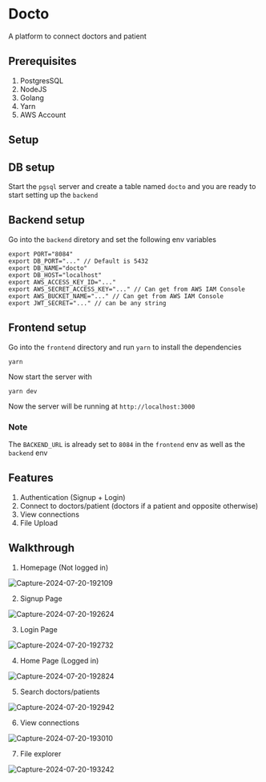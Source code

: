 # Docto

A platform to connect doctors and patient

## Prerequisites

1. PostgresSQL
2. NodeJS
3. Golang
4. Yarn
5. AWS Account


## Setup

## DB setup

Start the `pgsql` server and create a table named `docto` and you are ready to start setting up the `backend`

## Backend setup
Go into the `backend` diretory and set the following env variables

```
export PORT="8084"
export DB_PORT="..." // Default is 5432
export DB_NAME="docto"
export DB_HOST="localhost"
export AWS_ACCESS_KEY_ID="..."
export AWS_SECRET_ACCESS_KEY="..." // Can get from AWS IAM Console
export AWS_BUCKET_NAME="..." // Can get from AWS IAM Console
export JWT_SECRET="..." // can be any string
```

## Frontend setup
Go into the `frontend` directory and run `yarn` to install the dependencies
```
yarn
```

Now start the server with 

```
yarn dev
```

Now the server will be running at `http://localhost:3000`

### Note
The `BACKEND_URL` is already set to `8084` in the `frontend` env as well as the `backend` env


## Features
1. Authentication (Signup + Login)
2. Connect to doctors/patient (doctors if a patient and opposite otherwise)
3. View connections
4. File Upload

## Walkthrough

1. Homepage (Not logged in)

![Capture-2024-07-20-192109](https://github.com/user-attachments/assets/429e5769-b32e-4f9c-a71a-1a54cea12125)

2. Signup Page

![Capture-2024-07-20-192624](https://github.com/user-attachments/assets/94bca98b-b06b-4c7e-a8bb-9e51ae52ffd8)

3. Login Page

![Capture-2024-07-20-192732](https://github.com/user-attachments/assets/e351c5ee-bc47-4167-bc91-2209f4b8b21a)

4. Home Page (Logged in)

![Capture-2024-07-20-192824](https://github.com/user-attachments/assets/e467476d-188e-4670-bf82-98ffffd1ee49)

5. Search doctors/patients

![Capture-2024-07-20-192942](https://github.com/user-attachments/assets/a25dcd27-8f97-43e2-8fef-7210db84d8a5)

6. View connections

![Capture-2024-07-20-193010](https://github.com/user-attachments/assets/3d256b5e-2760-46c2-a30f-095c9afdbf36)

7. File explorer

![Capture-2024-07-20-193242](https://github.com/user-attachments/assets/25f97602-0103-4d97-8969-6b2c52e6250d)






